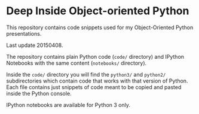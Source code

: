 Deep Inside Object-oriented Python
======================

This repository contains code snippets used for my Object-Oriented Python presentations.

Last update 20150408.

The repository contains plain Python code (`code/` directory) and IPython Notebooks with the same content (`notebooks/` directory).

Inside the `code/` directory you will find the `python3/` and `python2/` subdirectories which contain code that works with that version of Python. Each file contains just snippets of code meant to be copied and pasted inside the Python console.

IPython notebooks are available for Python 3 only.
